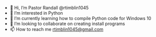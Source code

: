 - 👋 Hi, I’m Pastor Randall @rtimblin1045
- 👀 I’m interested in Python
- 🌱 I’m currently learning how to compile Python code for Windows 10
- 💞️ I’m looking to collaborate on creating install programs
- 📫 How to reach me rtimblin1045@gmail.com

<!---
rtimblin1045/rtimblin1045 is a ✨ special ✨ repository because its `README.md` (this file) appears on your GitHub profile.
You can click the Preview link to take a look at your changes.
--->
